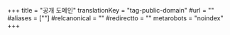 +++
title = "공개 도메인"
translationKey = "tag-public-domain"
#url = ""
#aliases = [""]
#relcanonical = ""
#redirectto = ""
metarobots = "noindex"
+++
